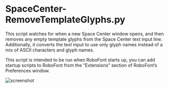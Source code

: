 # SpaceCenter-RemoveTemplateGlyphs.py

This script watches for when a new Space Center window opens, and then removes any empty template glyphs from the Space Center text input line. Additionally, it converts the text input to use only glyph names instead of a mix of ASCII characters and glyph names.

This script is intended to be run when RoboFont starts up, you can add startup scripts to RoboFont from the “Extensions” section of RoboFont’s Preferences window.

![screenshot](spacecenter-removetemplateglyphs.png "Space Center screenshot")

